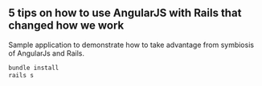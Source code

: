 ## 5 tips on how to use AngularJS with Rails that changed how we work

Sample application to demonstrate how to take advantage from symbiosis of AngularJs and Rails.

```bash
bundle install
rails s
```
